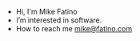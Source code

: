 - Hi, I'm Mike Fatino
- I’m interested in software.
- How to reach me mike@fatino.com

<!---
pfatino/pfatino is a ✨ special ✨ repository because its `README.md` (this file) appears on your GitHub profile.
You can click the Preview link to take a look at your changes.
--->
